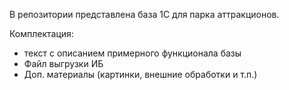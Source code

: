 В репозитории представлена база 1С для парка аттракционов.

Комплектация:
 - текст с описанием примерного функционала базы
 - Файл выгрузки ИБ
 - Доп. материалы (картинки, внешние обработки и т.п.)
